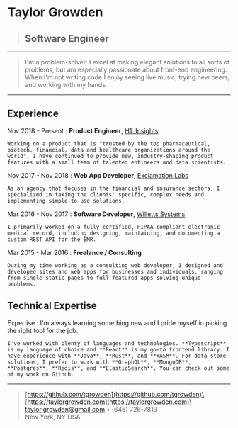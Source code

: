 Taylor Growden
============

> <h2 class="subtitle">Software Engineer</h2>

----

> I'm a problem-solver: I excel at making elegant solutions to all sorts of problems, but am especially passionate about front-end engineering. When I'm not writing code I enjoy seeing live music, trying new beers, and working with my hands.

----

Experience
----------
Nov 2018 - Present
:   **Product Engineer**, [H1. Insights](https://h1insights.com)

    Working on a product that is "trusted by the top pharmaceutical, biotech, financial, data and healthcare organizations around the world", I have continued to provide new, industry-shaping product features with a small team of talented entineers and data scientists.

Nov 2017 - Nov 2018
:   **Web App Developer**, [Exclamation Labs](https://exclamationlabs.com/)

    As an agency that focuses in the financial and insurance sectors, I specialized in taking the clients' specific, complex needs and implementing simple-to-use solutions.

Mar 2016 - Nov 2017
:   **Software Developer**, [Willetts Systems](https://willettstech.com/)

    I primarily worked on a fully certified, HIPAA compliant electronic medical record, including designing, maintaining, and documenting a custom REST API for the EMR.

Mar 2015 - Mar 2016
:   **Freelance / Consulting**

    During my time working as a consulting web developer, I designed and developed sites and web apps for businesses and individuals, ranging from single static pages to full featured apps solving unique problems.

Technical Expertise
--------------------

Expertise
:  I'm always learning something new and I pride myself in picking the right tool for the job.

    I've worked with plenty of languages and technologies. **Typescript** is my language of choice and **React** is my go-to frontend library. I have experience with **Java**, **Rust**, and **WASM**. For data-store solutions, I prefer to work with **GraphQL**, **MongoDB**, **Postgres**, **Redis**, and **ElasticSearch**. You can check out some of my work on Github.

----

> [https://github.com/tgrowden](https://github.com/tgrowden)\
> [https://taylorgrowden.com](https://taylorgrowden.com)\
> <taylor.growden@gmail.com> • (646) 726-7819\
> New York, NY USA
